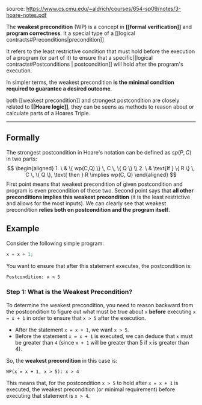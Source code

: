source: https://www.cs.cmu.edu/~aldrich/courses/654-sp09/notes/3-hoare-notes.pdf


The **weakest precondition** (WP) is a concept in **[[formal verification]]** and **program correctness**. It a special type of a [[logical contracts#Preconditions|precondition]]

It refers to the least restrictive condition that must hold before the execution of a program (or part of it) to ensure that a specific[[logical contracts#Postconditions | postcondition]] will hold after the program's execution. 

In simpler terms, the weakest precondition **is the minimal condition required to guarantee a desired outcome**.

both [[weakest precondition]] and strongest postcondition are closely related to **[[Hoare logic]]**, they can be seens as methods to reason about or calculate parts of a Hoares Triple.

---
## Formally
The strongest postcondition in Hoare's notation can be defined as $sp(P,C)$ in two parts:
$$
\begin{aligned}
    1. \ & \{ wp(C,Q) \} \, C \, \{ Q \} \\
    2. \ & \text{If } \{ R \} \, C \, \{ Q \}, \text{ then } R \implies wp(C, Q) 
\end{aligned}
$$
First point means that weakest precondition of given postcondition and program is even precondition of these two.
Second point says that **all other preconditions implies this weakest precondition** (it is the least restrictive and allows for the most inputs). 
We can clearly see that weakest precondition **relies both on postcondition and the program itself**.


## Example
Consider the following simple program:
```c
x = x + 1;
```
You want to ensure that after this statement executes, the postcondition is:
```
Postcondition: x > 5
```
### Step 1: What is the Weakest Precondition?

To determine the weakest precondition, you need to reason backward from the postcondition to figure out what must be true about `x` **before** executing `x = x + 1` in order to ensure that `x > 5` after the execution.

- After the statement `x = x + 1`, we want `x > 5`.
- Before the statement `x = x + 1` is executed, we can deduce that `x` must be greater than `4` (since `x + 1` will be greater than 5 if `x` is greater than 4).

So, the **weakest precondition** in this case is:
```
WP(x = x + 1, x > 5): x > 4
```
This means that, for the postcondition `x > 5` to hold after `x = x + 1` is executed, the weakest precondition (or minimal requirement) before executing that statement is `x > 4`.